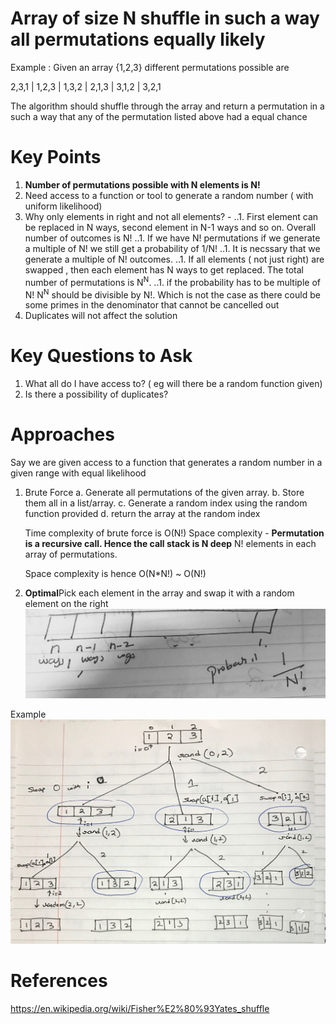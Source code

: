 Array of size N shuffle in such a way all permutations equally likely
===========================================================================
Example : Given an array {1,2,3} different permutations possible are 

2,3,1 | 1,2,3 | 1,3,2 | 2,1,3 | 3,1,2 | 3,2,1

The algorithm should shuffle through the array and return a permutation in a such a way that any of the permutation listed above had a equal chance


Key Points
====================

1. <b>Number of permutations possible with N elements is N!</b>
2. Need access to a function or tool to generate a random number ( with uniform likelihood)
3. Why only elements in right and not all elements? - 
 ..1.  First element can be replaced in N ways, second element in N-1 ways and so on. Overall number of outcomes is N!
 ..1. If we have N! permutations if we generate a multiple of N! we still get a probability of 1/N!
 ..1. It is necssary that we generate a multiple of N! outcomes.
 ..1. If all elements ( not just right) are swapped , then each element has N ways to get replaced.  The total number of permutations is N<sup>N</sup>. 
 ..1. if the probability has to be multiple of N! N<sup>N</sup> should be divisible by N!. Which is not the case as there could be some primes in the denominator that cannot be cancelled out
4. Duplicates will not affect the solution



Key Questions to Ask
====================
1. What all do I have access to? ( eg will there be a random function given)
2. Is there a possibility of duplicates?

Approaches
====================
Say we are given access to a function that generates a random number in a given range with equal likelihood

1. Brute Force
	a. Generate all permutations of the given array. 
	b. Store them all in a list/array.
	c. Generate a random index using the random function provided
	d. return the array at the random index
	
	Time complexity of brute force is O(N!)
	Space complexity -
	<b>Permutation is a recursive call. Hence the call stack is N deep</b>
	N! elements in each array of permutations. 
	
	Space complexity is hence O(N*N!) ~ O(N!)

2. <b>Optimal</b>Pick each element in the array and swap it with a random element on the right
![PickRandomElement.JPG](PickRandomElement.JPG )

Example 
![PickRandomElementExample.JPG](PickRandomElementExample.JPG)


References
====================

https://en.wikipedia.org/wiki/Fisher%E2%80%93Yates_shuffle
